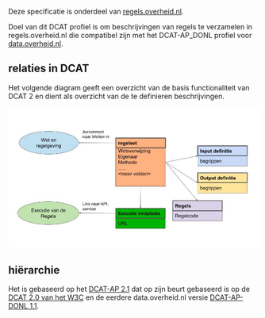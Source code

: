 Deze specificatie is onderdeel van [regels.overheid.nl](https://regels.overheid.nl). 

Doel van dit DCAT profiel is om beschrijvingen van regels te verzamelen in regels.overheid.nl die compatibel zijn met het DCAT-AP_DONL profiel voor [data.overheid.nl](https://data.overheid.nl/).

## relaties in DCAT

Het volgende diagram geeft een overzicht van de basis functionaliteit van DCAT 2 en dient als overzicht van de te definieren beschrijvingen.

![relaties-in-DCAT](./media/DCAT-AP-RONL.jpg)

## hiërarchie

Het is gebaseerd op het [DCAT-AP 2.1](https://joinup.ec.europa.eu/collection/semantic-interoperability-community-semic/solution/dcat-application-profile-data-portals-europe/release/211) dat op zijn beurt gebaseerd is op de [DCAT 2.0 van het W3C](https://www.w3.org/TR/vocab-dcat-2/) en de eerdere data.overheid.nl versie [DCAT-AP-DONL 1.1](https://dcat-ap-donl.readthedocs.io/en/latest/).
